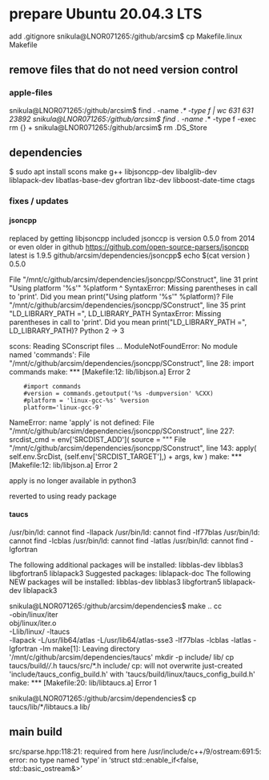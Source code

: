 # prepare Ubuntu 20.04.3 LTS

add .gitignore
snikula@LNOR071265:/github/arcsim$ cp Makefile.linux Makefile

## remove files that do not need version control

### apple-files
snikula@LNOR071265:/github/arcsim$ find . -name ._\* -type f | wc
    631     631   23892
snikula@LNOR071265:/github/arcsim$ find . -name ._\* -type f -exec rm {} +
snikula@LNOR071265:/github/arcsim$ rm .DS_Store

## dependencies

$ sudo apt install scons make g++ libjsoncpp-dev libalglib-dev \
 liblapack-dev libatlas-base-dev gfortran libz-dev libboost-date-time ctags

### fixes / updates

#### jsoncpp 
replaced by getting libjsoncpp
included jsonccp is version 0.5.0 from 2014 or even older
in github https://github.com/open-source-parsers/jsoncpp latest is 1.9.5
github/arcsim/dependencies/jsoncpp$ echo $(cat version )
0.5.0

 File "/mnt/c/github/arcsim/dependencies/jsoncpp/SConstruct", line 31
    print "Using platform '%s'" %platform
          ^
SyntaxError: Missing parentheses in call to 'print'. Did you mean print("Using platform '%s'" %platform)?
  File "/mnt/c/github/arcsim/dependencies/jsoncpp/SConstruct", line 35
    print "LD_LIBRARY_PATH =", LD_LIBRARY_PATH
SyntaxError: Missing parentheses in call to 'print'. Did you mean print("LD_LIBRARY_PATH =", LD_LIBRARY_PATH)?
Python 2 -> 3

scons: Reading SConscript files ...
ModuleNotFoundError: No module named 'commands':
  File "/mnt/c/github/arcsim/dependencies/jsoncpp/SConstruct", line 28:
    import commands
make: *** [Makefile:12: lib/libjson.a] Error 2

```
	#import commands
	#version = commands.getoutput('%s -dumpversion' %CXX)
	#platform = 'linux-gcc-%s' %version
	platform='linux-gcc-9'
```

NameError: name 'apply' is not defined:
  File "/mnt/c/github/arcsim/dependencies/jsoncpp/SConstruct", line 227:
    srcdist_cmd = env['SRCDIST_ADD']( source = """
  File "/mnt/c/github/arcsim/dependencies/jsoncpp/SConstruct", line 143:
    apply( self.env.SrcDist, (self.env['SRCDIST_TARGET'],) + args, kw )
make: *** [Makefile:12: lib/libjson.a] Error 2

apply is no longer available in python3

reverted to using ready package

#### taucs
/usr/bin/ld: cannot find -llapack
/usr/bin/ld: cannot find -lf77blas
/usr/bin/ld: cannot find -lcblas
/usr/bin/ld: cannot find -latlas
/usr/bin/ld: cannot find -lgfortran

The following additional packages will be installed:
  libblas-dev libblas3 libgfortran5 liblapack3
Suggested packages:
  liblapack-doc
The following NEW packages will be installed:
  libblas-dev libblas3 libgfortran5 liblapack-dev liblapack3

snikula@LNOR071265:/github/arcsim/dependencies$ make
..
cc   \
-obin/linux/iter \
obj/linux/iter.o \
-Llib/linux/ -ltaucs \
-llapack -L/usr/lib64/atlas -L/usr/lib64/atlas-sse3 -lf77blas -lcblas -latlas -lgfortran -lm
make[1]: Leaving directory '/mnt/c/github/arcsim/dependencies/taucs'
mkdir -p include/ lib/
cp taucs/build/*/*.h taucs/src/*.h include/
cp: will not overwrite just-created 'include/taucs_config_build.h' with 'taucs/build/linux/taucs_config_build.h'
make: *** [Makefile:20: lib/libtaucs.a] Error 1

snikula@LNOR071265:/github/arcsim/dependencies$         cp taucs/lib/*/libtaucs.a lib/

## main build

src/sparse.hpp:118:21:   required from here
/usr/include/c++/9/ostream:691:5: error: no type named ‘type’ in ‘struct std::enable_if<false, std::basic_ostream<char>&>’